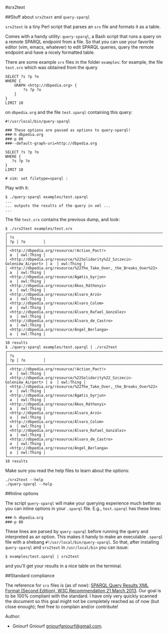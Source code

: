 #srx2text

##Stuff about `srx2text` and `query-sparql`

`srx2text` is a tiny Perl script that parses an `srx` file and formats it as a
table.

Comes with a handy utility: `query-sparql`, a Bash script that runs a query on
a remote SPARQL endpoint from a file. So that you can use your favorite editor
(vim, emacs, whatever) to edit SPARQL queries, query the remote endpoint and
have a nicely formatted table.

There are some example `srx` files in the folder `examples`: for example, the
file `test.srx` which was obtained from the query

    SELECT ?s ?p ?o
    WHERE {
        GRAPH <http://dbpedia.org> {
            ?s ?p ?o
        }
    }
    LIMIT 10
on `dbpedia.org` and the file `test.sparql` containing this query:

    #!/usr/local/bin/query-sparql
    
    ### These options are passed as options to query-sparql!
    ###-h dbpedia.org
    ###-p 80
    ###--default-graph-uri=http://dbpedia.org
    
    SELECT ?s ?p ?o
    WHERE {
       ?s ?p ?o
    }
    LIMIT 10
    
    # vim: set filetype=sparql :

Play with it:

    $ ./query-sparql examples/test.sparql
    ...
    ... outputs the results of the query in xml ...
    ...

The file `test.srx` contains the previous dump, and look:

    $ ./srx2text examples/test.srx
    ┌──────────────────────────────────────────────────────────────────────────┬────┬───────────┐
    │ ?s                                                                       │ ?p │ ?o        │
    ├──────────────────────────────────────────────────────────────────────────┼────┼───────────┤
    │ <http://dbpedia.org/resource/!Action_Pact!>                              │ a  │ owl:Thing │
    │ <http://dbpedia.org/resource/%22Solidarity%22_Szczecin-Goleniów_Airport> │ a  │ owl:Thing │
    │ <http://dbpedia.org/resource/%22The_Take_Over,_the_Breaks_Over%22>       │ a  │ owl:Thing │
    │ <http://dbpedia.org/resource/Ágætis_byrjun>                              │ a  │ owl:Thing │
    │ <http://dbpedia.org/resource/Ákos_Ráthonyi>                              │ a  │ owl:Thing │
    │ <http://dbpedia.org/resource/Álvaro_Arzú>                                │ a  │ owl:Thing │
    │ <http://dbpedia.org/resource/Álvaro_Colom>                               │ a  │ owl:Thing │
    │ <http://dbpedia.org/resource/Álvaro_Rafael_González>                     │ a  │ owl:Thing │
    │ <http://dbpedia.org/resource/Álvaro_de_Castro>                           │ a  │ owl:Thing │
    │ <http://dbpedia.org/resource/Ángel_Berlanga>                             │ a  │ owl:Thing │
    └──────────────────────────────────────────────────────────────────────────┴────┴───────────┘
    10 results
    $ ./query-sparql examples/test.sparql | ./srx2text
    ┌──────────────────────────────────────────────────────────────────────────┬────┬───────────┐
    │ ?s                                                                       │ ?p │ ?o        │
    ├──────────────────────────────────────────────────────────────────────────┼────┼───────────┤
    │ <http://dbpedia.org/resource/!Action_Pact!>                              │ a  │ owl:Thing │
    │ <http://dbpedia.org/resource/%22Solidarity%22_Szczecin-Goleniów_Airport> │ a  │ owl:Thing │
    │ <http://dbpedia.org/resource/%22The_Take_Over,_the_Breaks_Over%22>       │ a  │ owl:Thing │
    │ <http://dbpedia.org/resource/Ágætis_byrjun>                              │ a  │ owl:Thing │
    │ <http://dbpedia.org/resource/Ákos_Ráthonyi>                              │ a  │ owl:Thing │
    │ <http://dbpedia.org/resource/Álvaro_Arzú>                                │ a  │ owl:Thing │
    │ <http://dbpedia.org/resource/Álvaro_Colom>                               │ a  │ owl:Thing │
    │ <http://dbpedia.org/resource/Álvaro_Rafael_González>                     │ a  │ owl:Thing │
    │ <http://dbpedia.org/resource/Álvaro_de_Castro>                           │ a  │ owl:Thing │
    │ <http://dbpedia.org/resource/Ángel_Berlanga>                             │ a  │ owl:Thing │
    └──────────────────────────────────────────────────────────────────────────┴────┴───────────┘
    10 results

Make sure you read the help files to learn about the options:

    ./srx2text --help
    ./query-sparql --help

##Inline options

The script `query-sparql` will make your querying experience much better as you
can inline options in your `.sparql` file. E.g., `test.sparql` has these lines:

    ###-h dbpedia.org
    ###-p 80

These lines are parsed by `query-sparql` before running the query and
interpreted as an option. This makes it handy to make an executable `.sparql`
file with a shebang `#!/usr/local/bin/query-sparql`. So that, after installing
`query-sparql` and `srx2text` in `/usr/local/bin` you can issue:

    $ examples/test.sparql | srx2text
and you'll get your results in a nice table on the terminal.

##Standard compliance

The reference for `srx` files is (as of now):
[SPARQL Query Results XML Format (Second Edition), W3C Recommendation 21 March 2013](http://www.w3.org/TR/rdf-sparql-XMLres/).
Our goal is to be 100% compliant with the standard. I have only very quickly
scanned the document so this goal might not be completely reached as of now
(but close enough); feel free to complain and/or contribute!

Author:
- Gniourf Gniourf <gniourfgniourf@gmail.com>.

